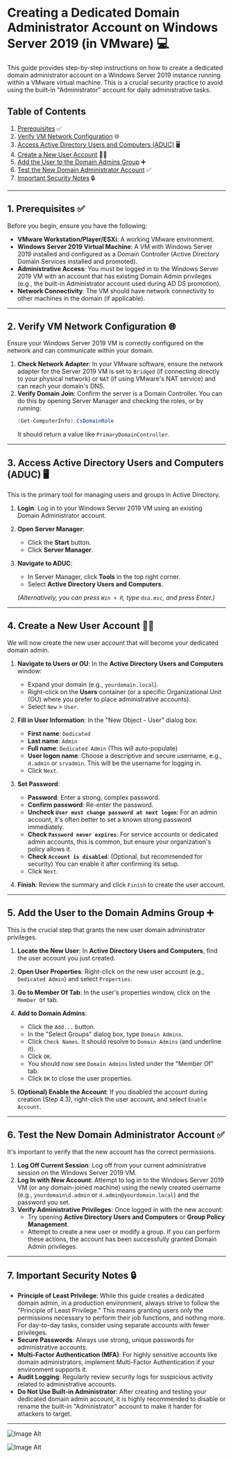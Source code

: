 # Creating a Dedicated Domain Administrator Account on Windows Server 2019 (in VMware) 💻

This guide provides step-by-step instructions on how to create a dedicated domain administrator account on a Windows Server 2019 instance running within a VMware virtual machine. This is a crucial security practice to avoid using the built-in "Administrator" account for daily administrative tasks.

## Table of Contents
1.  [Prerequisites](#1-prerequisites) ✅
2.  [Verify VM Network Configuration](#2-verify-vm-network-configuration) 🌐
3.  [Access Active Directory Users and Computers (ADUC)](#3-access-active-directory-users-and-computers-aduc) 🖥️
4.  [Create a New User Account](#4-create-a-new-user-account) 🧑‍💻
5.  [Add the User to the Domain Admins Group](#5-add-the-user-to-the-domain-admins-group) ➕
6.  [Test the New Domain Administrator Account](#6-test-the-new-domain-administrator-account) ✅
7.  [Important Security Notes](#7-important-security-notes) 🔒

---

## 1. Prerequisites ✅

Before you begin, ensure you have the following:

* **VMware Workstation/Player/ESXi**: A working VMware environment.
* **Windows Server 2019 Virtual Machine**: A VM with Windows Server 2019 installed and configured as a Domain Controller (Active Directory Domain Services installed and promoted).
* **Administrative Access**: You must be logged in to the Windows Server 2019 VM with an account that has existing Domain Admin privileges (e.g., the built-in Administrator account used during AD DS promotion).
* **Network Connectivity**: The VM should have network connectivity to other machines in the domain (if applicable).

---

## 2. Verify VM Network Configuration 🌐

Ensure your Windows Server 2019 VM is correctly configured on the network and can communicate within your domain.

1.  **Check Network Adapter**: In your VMware software, ensure the network adapter for the Server 2019 VM is set to `Bridged` (if connecting directly to your physical network) or `NAT` (if using VMware's NAT service) and can reach your domain's DNS.
2.  **Verify Domain Join**: Confirm the server is a Domain Controller. You can do this by opening Server Manager and checking the roles, or by running:
    ```powershell
    (Get-ComputerInfo).CsDomainRole
    ```
    It should return a value like `PrimaryDomainController`.

---

## 3. Access Active Directory Users and Computers (ADUC) 🖥️

This is the primary tool for managing users and groups in Active Directory.

1.  **Login**: Log in to your Windows Server 2019 VM using an existing Domain Administrator account.
2.  **Open Server Manager**:
    * Click the **Start** button.
    * Click **Server Manager**.
3.  **Navigate to ADUC**:
    * In Server Manager, click **Tools** in the top right corner.
    * Select **Active Directory Users and Computers**.

    *(Alternatively, you can press `Win + R`, type `dsa.msc`, and press Enter.)*

---

## 4. Create a New User Account 🧑‍💻

We will now create the new user account that will become your dedicated domain admin.

1.  **Navigate to Users or OU**: In the **Active Directory Users and Computers** window:
    * Expand your domain (e.g., `yourdomain.local`).
    * Right-click on the **Users** container (or a specific Organizational Unit (OU) where you prefer to place administrative accounts).
    * Select `New` > `User`.

2.  **Fill in User Information**: In the "New Object - User" dialog box:
    * **First name**: `Dedicated`
    * **Last name**: `Admin`
    * **Full name**: `Dedicated Admin` (This will auto-populate)
    * **User logon name**: Choose a descriptive and secure username, e.g., `d.admin` or `srvadmin`. This will be the username for logging in.
    * Click `Next`.

3.  **Set Password**:
    * **Password**: Enter a strong, complex password.
    * **Confirm password**: Re-enter the password.
    * **Uncheck `User must change password at next logon`**: For an admin account, it's often better to set a known strong password immediately.
    * **Check `Password never expires`**: For service accounts or dedicated admin accounts, this is common, but ensure your organization's policy allows it.
    * **Check `Account is disabled`**: (Optional, but recommended for security) You can enable it after confirming its setup.
    * Click `Next`.

4.  **Finish**: Review the summary and click `Finish` to create the user account.

---

## 5. Add the User to the Domain Admins Group ➕

This is the crucial step that grants the new user domain administrator privileges.

1.  **Locate the New User**: In **Active Directory Users and Computers**, find the user account you just created.
2.  **Open User Properties**: Right-click on the new user account (e.g., `Dedicated Admin`) and select `Properties`.
3.  **Go to Member Of Tab**: In the user's properties window, click on the `Member Of` tab.
4.  **Add to Domain Admins**:
    * Click the `Add...` button.
    * In the "Select Groups" dialog box, type `Domain Admins`.
    * Click `Check Names`. It should resolve to `Domain Admins` (and underline it).
    * Click `OK`.
    * You should now see `Domain Admins` listed under the "Member Of" tab.
    * Click `OK` to close the user properties.

5.  **(Optional) Enable the Account**: If you disabled the account during creation (Step 4.3), right-click the user account, and select `Enable Account`.

---

## 6. Test the New Domain Administrator Account ✅

It's important to verify that the new account has the correct permissions.

1.  **Log Off Current Session**: Log off from your current administrative session on the Windows Server 2019 VM.
2.  **Log In with New Account**: Attempt to log in to the Windows Server 2019 VM (or any domain-joined machine) using the newly created username (e.g., `yourdomain\d.admin` or `d.admin@yourdomain.local`) and the password you set.
3.  **Verify Administrative Privileges**: Once logged in with the new account:
    * Try opening **Active Directory Users and Computers** or **Group Policy Management**.
    * Attempt to create a new user or modify a group. If you can perform these actions, the account has been successfully granted Domain Admin privileges.

---

## 7. Important Security Notes 🔒

* **Principle of Least Privilege**: While this guide creates a dedicated domain admin, in a production environment, always strive to follow the "Principle of Least Privilege." This means granting users only the permissions necessary to perform their job functions, and nothing more. For day-to-day tasks, consider using separate accounts with fewer privileges.
* **Secure Passwords**: Always use strong, unique passwords for administrative accounts.
* **Multi-Factor Authentication (MFA)**: For highly sensitive accounts like domain administrators, implement Multi-Factor Authentication if your environment supports it.
* **Audit Logging**: Regularly review security logs for suspicious activity related to administrative accounts.
* **Do Not Use Built-in Administrator**: After creating and testing your dedicated domain admin account, it is highly recommended to disable or rename the built-in "Administrator" account to make it harder for attackers to target.

---
![Image Alt](https://github.com/Jivonne/Active-Directory.PowerShell-Script/blob/d4f098f25a9f54e02a0d647abf726d331f37fccc/Screenshot%202025-04-25%20014017.png)

![Image Alt](https://github.com/Jivonne/Active-Directory.PowerShell-Script/blob/7adc35e4e54034a3b2428d325329c490cea62b42/Screenshot%202025-04-25%20014250.png)
